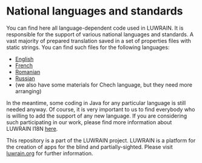 
# National languages and standards


You can find here all language-dependent code used in LUWRAIN.
It is responsible for the support of various national languages and standards.
A vast majority of prepared translation saved in a set of properties files with static strings.
You can find such files for the following languages:

* [English](https://github.com/luwrain/i18n/blob/master/en/src/main/resources/org/luwrain/i18n/en/constants.properties)
* [French](https://github.com/luwrain/i18n/blob/master/fr/src/main/resources/org/luwrain/i18n/fr/constants.properties)
* [Romanian](https://github.com/luwrain/i18n/blob/master/ro/src/main/resources/org/luwrain/i18n/ro/constants.properties)
* [Russian](https://github.com/luwrain/i18n/blob/master/ru/src/main/resources/org/luwrain/i18n/ru/constants.properties)
* (we also have some materials for Chech language, but they need more arranging)

In the meantime, some coding in Java for any particular language is still needed anyway.
Of course, it is very important to us to find everybody who is willing to add the support of any new language.
If you are considering such participating in our work, please find more information about LUWRAIN I18N [here](http://luwrain.org/doc/devel/i18n/?lang=en).

This repository is a part of the LUWRAIN project.
LUWRAIN is a platform for the creation of apps for the blind and partially-sighted.
Please visit [luwrain.org](http://luwrain.org/?lang=en) for further information.
